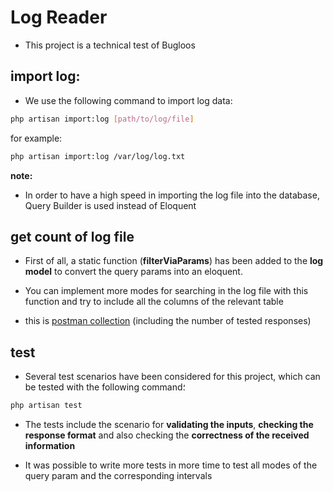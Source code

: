 # Log Reader

- This project is a technical test of Bugloos

## import log:
- We use the following command to import log data:
```bash
php artisan import:log [path/to/log/file]
```
 for example:
```bash
php artisan import:log /var/log/log.txt
```

**note:** 
- In order to have a high speed in importing the log file into the database, Query Builder is used instead of Eloquent


## get count of log file
- First of all, a static function (**filterViaParams**) has been added to the **log model** to convert the query params into an eloquent.


- You can implement more modes for searching in the log file with this function and try to include all the columns of the relevant table


- this is [postman collection](https://api.postman.com/collections/16990586-6b41d255-5b52-4134-af12-91fd3f9ab66a?access_key=PMAT-01GQW2C0ZY6ZPKY5C0J57YPJQW) (including the number of tested responses)


## test
- Several test scenarios have been considered for this project, which can be tested with the following command؛
```bash
php artisan test 
```

- The tests include the scenario for **validating the inputs**, **checking the response format** and also checking the **correctness of the received information**


- It was possible to write more tests in more time to test all modes of the query param and the corresponding intervals
